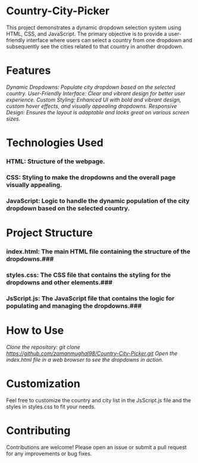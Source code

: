 ﻿# Country-City-Picker

This project demonstrates a dynamic dropdown selection system using HTML, CSS, and JavaScript. The primary objective is to provide a user-friendly interface where users can select a country from one dropdown and subsequently see the cities related to that country in another dropdown.

# Features

_Dynamic Dropdowns: Populate city dropdown based on the selected country._
_User-Friendly Interface: Clear and vibrant design for better user experience._
_Custom Styling: Enhanced UI with bold and vibrant design, custom hover effects, and visually appealing dropdowns._
_Responsive Design: Ensures the layout is adaptable and looks great on various screen sizes._

# Technologies Used

### HTML: Structure of the webpage.

### CSS: Styling to make the dropdowns and the overall page visually appealing.

### JavaScript: Logic to handle the dynamic population of the city dropdown based on the selected country.

# Project Structure

### index.html: The main HTML file containing the structure of the dropdowns.###

### styles.css: The CSS file that contains the styling for the dropdowns and other elements.###

### JsScript.js: The JavaScript file that contains the logic for populating and managing the dropdowns.###

# How to Use

_Clone the repository:_
_git clone https://github.com/zamanmughal98/Country-City-Picker.git_
_Open the index.html file in a web browser to see the dropdowns in action._

# Customization

Feel free to customize the country and city list in the JsScript.js file and the styles in styles.css to fit your needs.

# Contributing

Contributions are welcome! Please open an issue or submit a pull request for any improvements or bug fixes.
